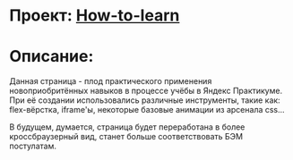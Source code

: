 # Проект: [How-to-learn](https://etsugi.github.io/how-to-learn/)

# Описание:
Данная страница - плод практического применения новоприобритённых навыков в процессе учёбы в Яндекс Практикуме. При её создании использовались различные инструменты, такие как: flex-вёрстка, iframe'ы, некоторые базовые анимации из арсенала css...

В будущем, думается, страница будет переработана в более кроссбраузерный вид, станет больше соответствовать БЭМ постулатам.
